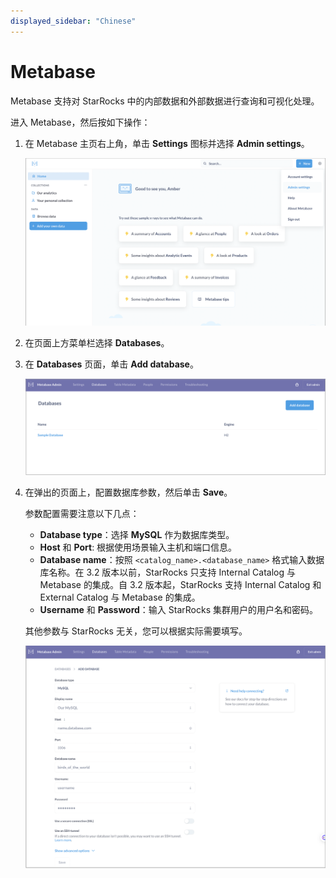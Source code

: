 ```yaml
---
displayed_sidebar: "Chinese"
---
```


# Metabase

Metabase 支持对 StarRocks 中的内部数据和外部数据进行查询和可视化处理。

进入 Metabase，然后按如下操作：

1. 在 Metabase 主页右上角，单击 **Settings** 图标并选择 **Admin settings**。

   ![Metabase - Admin settings](../../_assets/Metabase/Metabase_1.png)

2. 在页面上方菜单栏选择 **Databases**。

3. 在 **Databases** 页面，单击 **Add database**。

   ![Metabase - Add database](../../_assets/Metabase/Metabase_2.png)

4. 在弹出的页面上，配置数据库参数，然后单击 **Save**。

   参数配置需要注意以下几点：

   - **Database type**：选择 **MySQL** 作为数据库类型。
   - **Host** 和 **Port**: 根据使用场景输入主机和端口信息。
   - **Database name**：按照 `<catalog_name>.<database_name>` 格式输入数据库名称。在 3.2 版本以前，StarRocks 只支持 Internal Catalog 与 Metabase 的集成。自 3.2 版本起，StarRocks 支持 Internal Catalog 和 External Catalog 与 Metabase 的集成。
   - **Username** 和 **Password**：输入 StarRocks 集群用户的用户名和密码。

   其他参数与 StarRocks 无关，您可以根据实际需要填写。

   ![Metabase - Configure database](../../_assets/Metabase/Metabase_3.png)
